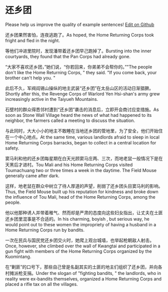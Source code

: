 # 还乡团

Please help us improve the quality of example sentences! [Edit on Github](https://github.com/jiyushe/jiyu-example-sentence-source/blob/main/chinese/huanxiangtuan.md)

<p><span class="chinese">还乡团果然害怕，连夜逃跑了。</span><span class="english">As hoped, the Home Returning Corps took fright and fled in the night.</span></p>

<p><span class="chinese">等他们冲进里院时，发现潘带着还乡团早己跑掉了。</span><span class="english">Bursting into the inner courtyards, they found that the Pan Corps had already gone.</span></p>

<p><span class="chinese">“大家不喜欢还乡团，”她们说，“你若回来，你弟弟不会帮你的。”</span><span class="english">"The people don't like the Home Returning Corps, " they said. "If you come back, your brother can't help you. "</span></p>

<p><span class="chinese">此后不久，军阀阎锡山操纵的地主武装“还乡团”在太岳山区的活动日渐猖獗。</span><span class="english">Shortly after this, the Revenge Corps of Warlord Yen Hsi-shan's army grew increasingly active in the Taiyueh Mountains.</span></p>

<p><span class="chinese">石壁村的群众得悉邻村遭到“还乡团”袭击的消息后，立即开会商讨应变措施。</span><span class="english">As soon as Stone Wall Village heard the news of what had happened to its neighbor, the farmers called a meeting to discuss the situation.</span></p>

<p><span class="chinese">与此同时，大大小小的地主不敢睡在当地还乡团的管地里，为了安全，他们开始住在一个中心地点。</span><span class="english">At the same time, various landlords afraid to sleep in local Home Returning Corps barracks, began to collect in a central location for safety.</span></p>

<p><span class="chinese">窦马利和他的还乡团每星期在白天光顾窦马庄两、三次，而地老鼠一般情况下是在天黑后才进村。</span><span class="english">Tou Mali and his Home Returning Corps visited Toumachuang two or three times a week in the daytime. The Field Mouse generally came after dark.</span></p>

<p><span class="chinese">这样，地老鼠在群众中树立了待人厚道的声望，削弱了还乡团头目窦马利的影响。</span><span class="english">Thus, the Field Mouse built up his reputation for kindness and broke down the influence of Tou Mali, head of the Home Returning Corps, among the people.</span></p>

<p><span class="chinese">他以他那种诱人并带着稚气、然而却是严肃的态度向这些妇女指出，让丈夫在土匪还乡团里混事是不合适的。</span><span class="english">In his charming, boyish , but serious way, he would point out to these women the impropriety of having a husband in a Home Returning Corps run by bandits.</span></p>

<p><span class="chinese">一次在民兵与国民党还乡团交火时，她爬上观台城墙，也举起枪朝敌人射击。</span><span class="english">Once, however, she climbed over the wall of Kwangtai and participated in a gun fight with members of the Home Returning Corps organized by the Kuomintang.</span></p>

<p><span class="chinese">在“剿匪”的口号下，那些自己曾是名副其实的土匪的地主们组织了还乡团，并向各村摊派枪支捐。</span><span class="english">Under the slogan of "fighting bandits, " the landlords, who in reality were ex-bandits themselves, organized a Home Returning Corps and placed a rifle tax on all the villages.</span></p>


